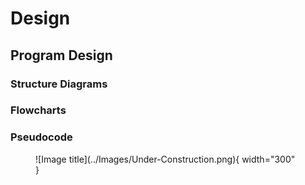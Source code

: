 # Design

## Program Design

### Structure Diagrams

### Flowcharts

### Pseudocode

<figure markdown="span">
  ![Image title](../Images/Under-Construction.png){ width="300" }
  <figcaption></figcaption>
</figure>
